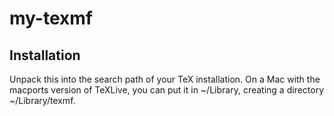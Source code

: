 # my-texmf

## Installation

Unpack this into the search path of your TeX installation. On a Mac with the macports version of TeXLive, you can put it in ~/Library, creating a directory ~/Library/texmf. 



